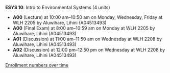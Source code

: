 **ESYS 10**: Intro to Environmental Systems (4 units)

- **A00** (Lecture) at 10:00 am–10:50 am on Monday, Wednesday, Friday at WLH 2205 by Aluwihare, Lihini (A04513493)
- **A00** (Final Exam) at 8:00 am–10:59 am on Monday at WLH 2205 by Aluwihare, Lihini (A04513493)
- **A01** (Discussion) at 11:00 am–11:50 am on Wednesday at WLH 2208 by Aluwihare, Lihini (A04513493)
- **A02** (Discussion) at 12:00 pm–12:50 pm on Wednesday at WLH 2208 by Aluwihare, Lihini (A04513493)

[Enrollment numbers over time](./ESYS10.tsv)
